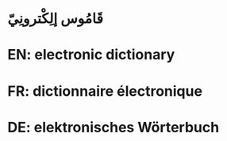 # قَامُوس إلِكْترونِيّ

# EN: electronic dictionary

# FR: dictionnaire électronique

# DE: elektronisches Wörterbuch
